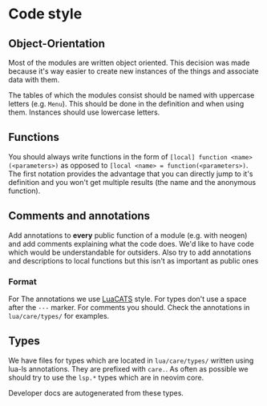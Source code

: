 # Code style

## Object-Orientation

Most of the modules are written object oriented. This decision was made because
it's way easier to create new instances of the things and associate data with
them.

The tables of which the modules consist should be named with uppercase letters
(e.g. `Menu`). This should be done in the definition and when using them.
Instances should use lowercase letters.

## Functions

You should always write functions in the form of
`[local] function <name>(<parameters>)` as opposed to
`[local <name> = function(<parameters>)`. The first notation provides the
advantage that you can directly jump to it's definition and you won't get
multiple results (the name and the anonymous function).

## Comments and annotations

Add annotations to **every** public function of a module (e.g. with neogen) and
add comments explaining what the code does. We'd like to have code which would
be understandable for outsiders. Also try to add annotations and descriptions to
local functions but this isn't as important as public ones

### Format

For The annotations we use [LuaCATS](https://luals.github.io/wiki/annotations/)
style. For types don't use a space after the `---` marker. For comments you
should. Check the annotations in `lua/care/types/` for examples.

## Types

We have files for types which are located in `lua/care/types/` written using
lua-ls annotations. They are prefixed with `care.`. As often as possible we
should try to use the `lsp.*` types which are in neovim core.

Developer docs are autogenerated from these types.
